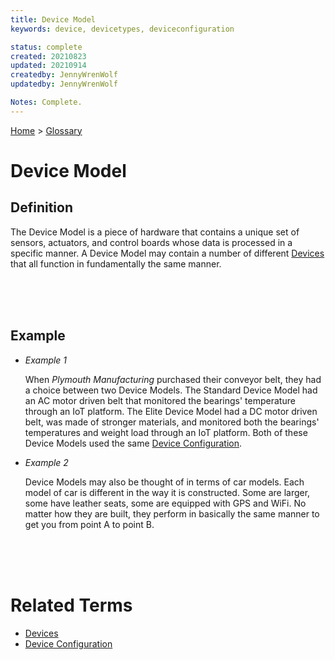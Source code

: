```yaml
---
title: Device Model
keywords: device, devicetypes, deviceconfiguration

status: complete
created: 20210823
updated: 20210914
createdby: JennyWrenWolf
updatedby: JennyWrenWolf

Notes: Complete.
---
```

[Home](../Index.md) > [Glossary](./Index.md)

# Device Model
## Definition
The Device Model is a piece of hardware that contains a unique set of sensors, actuators, and control boards whose data is processed in a specific manner. A Device Model may contain a number of different [Devices](./Glosssary/Devices.md) that all function in fundamentally the same manner.

<br>
<br>
<br>

## Example
- *Example 1*

    When *Plymouth Manufacturing* purchased their conveyor belt, they had a choice between two Device Models.  The Standard Device Model had an AC motor driven belt that monitored the bearings' temperature through an IoT platform.  The Elite Device Model had a DC motor driven belt, was made of stronger materials, and monitored both the bearings' temperatures and weight load through an IoT platform.  Both of these Device Models used the same [Device Configuration](./DeviceConfiguration.md).

- *Example 2*

    Device Models may also be thought of in terms of car models.  Each model of car is different in the way it is constructed.  Some are larger, some have leather seats, some are equipped with GPS and WiFi.  No matter how they are built, they perform in basically the same manner to get you from point A to point B.

<br>
<br>
<br>

# Related Terms
- [Devices](./Glosssary/Devices.md)
- [Device Configuration](./DeviceConfiguration.md)

